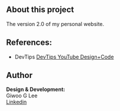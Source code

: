 ## About this project
The version 2.0 of my personal website.

## References:
- DevTips [DevTips YouTube Design+Code](https://www.youtube.com/watch?v=sJhhLvW-Xvg&list=PL7CUz9TGSwSib8CmDXlbb-3lcp3grPCjV&index=2&t=10s&ab_channel=DevTips)

## Author
__Design & Development:__      
Giwoo G Lee  
[Linkedin](https://linkedin.com/in/leegiwoo)
